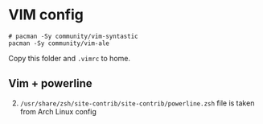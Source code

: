 # VIM config

```
# pacman -Sy community/vim-syntastic
pacman -Sy community/vim-ale
```

Copy this folder and `.vimrc` to home.

## Vim + powerline

2. `/usr/share/zsh/site-contrib/site-contrib/powerline.zsh` file is taken from Arch Linux config
